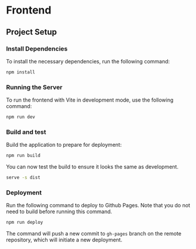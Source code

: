 # Frontend

## Project Setup

### Install Dependencies

To install the necessary dependencies, run the following command:
```bash
npm install
```

### Running the Server

To run the frontend with Vite in development mode, use the following command:
```bash
npm run dev
```

### Build and test

Build the application to prepare for deployment:

```bash
npm run build
```

You can now test the build to ensure it looks the same as development.

```bash
serve -s dist
```

### Deployment

Run the following command to deploy to Github Pages. Note that you do not need to build before running this command.

```bash
npm run deploy
```

The command will push a new commit to `gh-pages` branch on the remote repository, which will initiate a new deployment.
